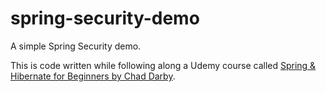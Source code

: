 # spring-security-demo
A simple Spring Security demo.

This is code written while following along a Udemy course called [Spring & Hibernate for Beginners by Chad Darby](https://www.udemy.com/share/1000qY/).
